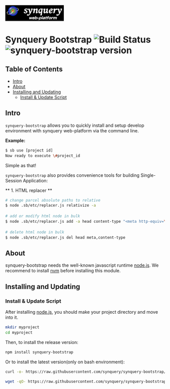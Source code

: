 <a href="https://github.com/synquery/logos">
  <picture>
    <source media="(prefers-color-scheme: dark)" srcset="https://github.com/synquery/logos/blob/4d523a4dc1a6115979a051cdc3e18d3294836968/synquery-web-platform.png" />
    <img src="https://github.com/synquery/logos/blob/4d523a4dc1a6115979a051cdc3e18d3294836968/synquery-web-platform.png" height="50" alt="synquery project logo" />
  </picture>
</a>


# Synquery Bootstrap ![Build Status](https://app.travis-ci.com/synquery/synquery-bootstrap.svg?branch=master) ![synquery-bootstrap version](https://img.shields.io/badge/version-v0.0.1-yellow.svg)

<!-- To update this table of contents, ensure you have run `npm install` then `npm run doctoc` -->
<!-- START doctoc generated TOC please keep comment here to allow auto update -->
<!-- DON'T EDIT THIS SECTION, INSTEAD RE-RUN doctoc TO UPDATE -->
## Table of Contents

- [Intro](#intro)
- [About](#about)
- [Installing and Updating](#installing-and-updating)
  - [Install & Update Script](#install--update-script)

<!-- END doctoc generated TOC please keep comment here to allow auto update -->

## Intro

`synquery-bootstrap` allows you to quickly install and setup develop environment with synquery web-platform via the command line.

**Example:**
```sh
$ sb use [project id]
Now ready to execute \#project_id 
```

Simple as that!

`synquery-bootstrap` also provides convenience tools for building Single-Session Application:

** 1. HTML replacer **
```sh
# change parcel absolute paths to relative
$ node .sb/etc/replacer.js relativize -a

# add or modify html node in bulk
$ node .sb/etc/replacer.js add -a head content-type "<meta http-equiv=\"Content-Type\" content=\"text/html;charset=utf-8\">"

# delete html node in bulk
$ node .sb/etc/replacer.js del head meta,content-type
```


## About
synquery-bootstrap needs the well-known javascript runtime [node.js](https://nodejs.org/en/). We recommend to install [nvm](https://github.com/nvm-sh/nvm) before installing this module.

<a id="installation-and-update"></a>
<a id="install-script"></a>
## Installing and Updating

### Install & Update Script

After installing [node.js](https://nodejs.org/en/), you should make your project directory and move into it.
```sh
mkdir myproject
cd myproject
```

Then, to install the release version:  
```sh
npm install synquery-bootstrap
```


Or to install the latest version(only on bash environment):  
```sh
curl -o- https://raw.githubusercontent.com/synquery/synquery-bootstrap/refs/heads/main/cmd/setup.sh | bash
```
```sh
wget -qO- https://raw.githubusercontent.com/synquery/synquery-bootstrap/refs/heads/main/cmd/setup.sh | bash
```

